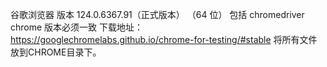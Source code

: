 谷歌浏览器 版本 124.0.6367.91（正式版本） （64 位） 包括 chromedriver  chrome  版本必须一致
下载地址：https://googlechromelabs.github.io/chrome-for-testing/#stable
将所有文件放到CHROME目录下。
